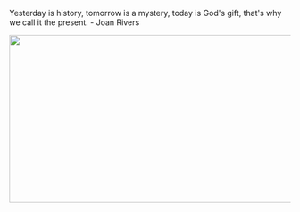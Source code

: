 <div>
  <div>
    <p>
      Yesterday is history, tomorrow is a mystery, today is God's gift, that's why we call it the present. - Joan Rivers
    </p>
  </div>
  <div align="center">
    <img
      src="https://media.giphy.com/media/dWesBcTLavkZuG35MI/giphy.gif"
      width="600"
      height="300"
    />
  </div>
  </div>
